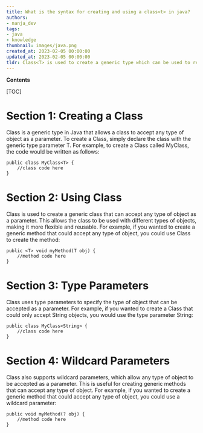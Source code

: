 ```yaml
---
title: What is the syntax for creating and using a class<t> in java?
authors:
- nanja_dev
tags:
- java
- knowledge
thumbnail: images/java.png
created_at: 2023-02-05 00:00:00
updated_at: 2023-02-05 00:00:00
tldr: Class<T> is used to create a generic type which can be used to refer to any type of object.
---
```


**Contents**

[TOC]

# Section 1: Creating a Class<T>

Class<T> is a generic type in Java that allows a class to accept any type of object as a parameter. To create a Class<T>, simply declare the class with the generic type parameter T. For example, to create a Class<T> called MyClass, the code would be written as follows:

```
public class MyClass<T> {
    //class code here
}
```

# Section 2: Using Class<T>

Class<T> is used to create a generic class that can accept any type of object as a parameter. This allows the class to be used with different types of objects, making it more flexible and reusable. For example, if you wanted to create a generic method that could accept any type of object, you could use Class<T> to create the method:

```
public <T> void myMethod(T obj) {
    //method code here
}
```

# Section 3: Type Parameters

Class<T> uses type parameters to specify the type of object that can be accepted as a parameter. For example, if you wanted to create a Class<T> that could only accept String objects, you would use the type parameter String:

```
public class MyClass<String> {
    //class code here
}
```

# Section 4: Wildcard Parameters

Class<T> also supports wildcard parameters, which allow any type of object to be accepted as a parameter. This is useful for creating generic methods that can accept any type of object. For example, if you wanted to create a generic method that could accept any type of object, you could use a wildcard parameter:

```
public void myMethod(? obj) {
    //method code here
}
```
